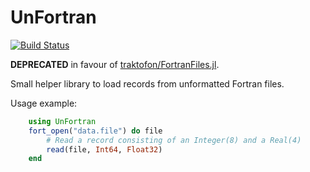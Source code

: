 # UnFortran

[![Build Status](https://travis-ci.org/jagot/UnFortran.jl.svg?branch=master)](https://travis-ci.org/jagot/UnFortran.jl)

**DEPRECATED** in favour of [traktofon/FortranFiles.jl](https://github.com/traktofon/FortranFiles.jl).

Small helper library to load records from unformatted Fortran files.

Usage example:

```julia
    using UnFortran
    fort_open("data.file") do file
        # Read a record consisting of an Integer(8) and a Real(4)
        read(file, Int64, Float32)
    end
```
